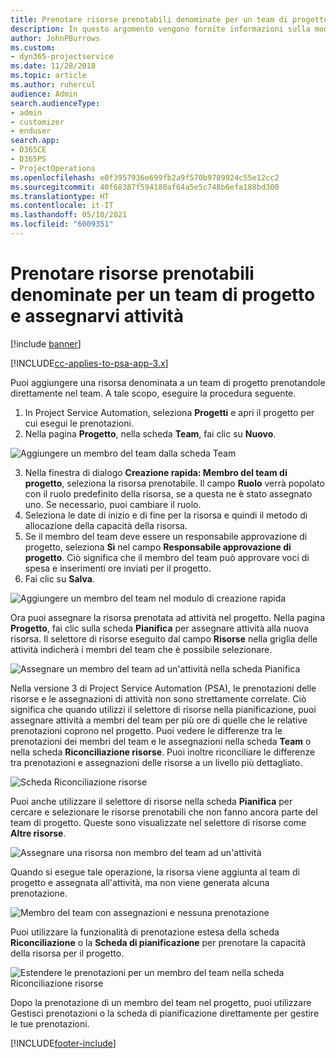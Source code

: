 ```yaml
---
title: Prenotare risorse prenotabili denominate per un team di progetto e assegnarvi attività
description: In questo argomento vengono fornite informazioni sulla modalità di prenotazione di risorse denominate per team di progetto e sull'assegnazione delle risorse ad attività.
author: JohnPBurrows
ms.custom:
- dyn365-projectservice
ms.date: 11/28/2018
ms.topic: article
ms.author: ruhercul
audience: Admin
search.audienceType:
- admin
- customizer
- enduser
search.app:
- D365CE
- D365PS
- ProjectOperations
ms.openlocfilehash: e0f3957936e699fb2a9f570b9789924c55e12cc2
ms.sourcegitcommit: 40f68387f594180af64a5e5c748b6efa188bd300
ms.translationtype: HT
ms.contentlocale: it-IT
ms.lasthandoff: 05/10/2021
ms.locfileid: "6009351"
---
```

# <a name="book-named-bookable-resources-to-a-project-team-and-assign-tasks"></a>Prenotare risorse prenotabili denominate per un team di progetto e assegnarvi attività 

[!include [banner](../includes/psa-now-project-operations.md)]

[!INCLUDE[cc-applies-to-psa-app-3.x](../includes/cc-applies-to-psa-app-3x.md)]

Puoi aggiungere una risorsa denominata a un team di progetto prenotandole direttamente nel team. A tale scopo, eseguire la procedura seguente.

1. In Project Service Automation, seleziona **Progetti** e apri il progetto per cui esegui le prenotazioni.
2. Nella pagina **Progetto**, nella scheda **Team**, fai clic su **Nuovo**. 

![Aggiungere un membro del team dalla scheda Team](media/RM-how-to-1.png)

3. Nella finestra di dialogo **Creazione rapida: Membro del team di progetto**, seleziona la risorsa prenotabile. Il campo **Ruolo** verrà popolato con il ruolo predefinito della risorsa, se a questa ne è stato assegnato uno. Se necessario, puoi cambiare il ruolo. 
4. Seleziona le date di inizio e di fine per la risorsa e quindi il metodo di allocazione della capacità della risorsa. 
5. Se il membro del team deve essere un responsabile approvazione di progetto, seleziona **Sì** nel campo **Responsabile approvazione di progetto**. Ciò significa che il membro del team può approvare voci di spesa e inserimenti ore inviati per il progetto. 
6. Fai clic su **Salva**.

![Aggiungere un membro del team nel modulo di creazione rapida](media/RM-how-to-2.png)


Ora puoi assegnare la risorsa prenotata ad attività nel progetto. Nella pagina **Progetto**, fai clic sulla scheda **Pianifica** per assegnare attività alla nuova risorsa. Il selettore di risorse eseguito dal campo **Risorse** nella griglia delle attività indicherà i membri del team che è possibile selezionare.

![Assegnare un membro del team ad un'attività nella scheda Pianifica](media/RM-how-to-3.png)

Nella versione 3 di Project Service Automation (PSA), le prenotazioni delle risorse e le assegnazioni di attività non sono strettamente correlate. Ciò significa che quando utilizzi il selettore di risorse nella pianificazione, puoi assegnare attività a membri del team per più ore di quelle che le relative prenotazioni coprono nel progetto.
Puoi vedere le differenze tra le prenotazioni dei membri del team e le assegnazioni nella scheda **Team** o nella scheda **Riconciliazione risorse**. Puoi inoltre riconciliare le differenze tra prenotazioni e assegnazioni delle risorse a un livello più dettagliato.

![Scheda Riconciliazione risorse](media/RM-how-to-4.png)

Puoi anche utilizzare il selettore di risorse nella scheda **Pianifica** per cercare e selezionare le risorse prenotabili che non fanno ancora parte del team di progetto. Queste sono visualizzate nel selettore di risorse come **Altre risorse**.

![Assegnare una risorsa non membro del team ad un'attività](media/RM-how-to-5.png)

Quando si esegue tale operazione, la risorsa viene aggiunta al team di progetto e assegnata all'attività, ma non viene generata alcuna prenotazione.

![Membro del team con assegnazioni e nessuna prenotazione](media/RM-how-to-6.png)

Puoi utilizzare la funzionalità di prenotazione estesa della scheda **Riconciliazione** o la **Scheda di pianificazione** per prenotare la capacità della risorsa per il progetto.

![Estendere le prenotazioni per un membro del team nella scheda Riconciliazione risorse](media/RM-how-to-7.png)

Dopo la prenotazione di un membro del team nel progetto, puoi utilizzare Gestisci prenotazioni o la scheda di pianificazione direttamente per gestire le tue prenotazioni.


[!INCLUDE[footer-include](../includes/footer-banner.md)]
